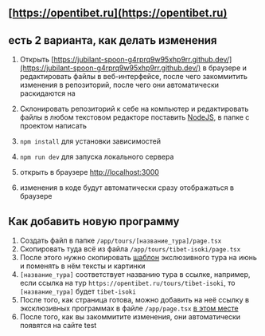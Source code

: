 ## [https://opentibet.ru](https://opentibet.ru)

## есть 2 варианта, как делать изменения

1. Открыть [https://jubilant-spoon-g4rprq9w95xhp9rr.github.dev/](https://jubilant-spoon-g4rprq9w95xhp9rr.github.dev/) в браузере и редактировать файлы в веб-интерфейсе, после чего закоммитить изменения в репозиторий, после чего они автоматически раскидаются на 

2. Склонировать репозиторий к себе на компьютер и редактировать файлы в любом текстовом редакторе
поставить [NodeJS](https://nodejs.org/en), в папке с проектом написать

1. `npm install` для установки зависимостей
2. `npm run dev` для запуска локального сервера
3. открыть в браузере [http://localhost:3000](http://localhost:3000)
4. изменения в коде будут автоматически сразу отображаться в браузере

## Как добавить новую программу

1. Создать файл в папке `/app/tours/[название_тура]/page.tsx`
2. Скопировать туда всё из файла `/app/tours/tibet-isoki/page.tsx`
3. После этого нужно скопировать [шаблон](https://github.com/fletcherist/opentibet/blob/490731efa13ce75c6430c5e872628560b8a9f2bf/components/ToursTimetable.tsx#L188) экслюзивного тура на июнь и поменять в нём тексты и картинки
4. `[название_тура]` соответствует названию тура в ссылке, например, если ссылка на тур `https://opentibet.ru/tours/tibet-isoki`, то `[название_тура]` будет `tibet-isoki`
5. После того, как страница готова, можно добавить на неё ссылку в эксклюзивных программах в файле `/app/page.tsx` [в этом месте](https://github.com/fletcherist/opentibet/blob/490731efa13ce75c6430c5e872628560b8a9f2bf/app/page.tsx#L1498)
6. После того, как вы закоммитите изменения, они автоматически появятся на сайте
test